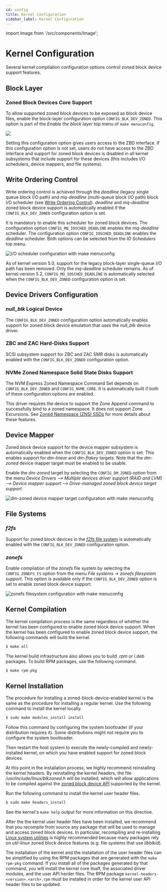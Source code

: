```yaml
---
id: config
title: Kernel Configuration
sidebar_label: Kernel Configuration
---
```


import Image from '/src/components/Image';

# Kernel Configuration

Several kernel compilation configuration options control zoned block device
support features.

## Block Layer

### Zoned Block Devices Core Support

To allow supported zoned block devices to be exposed as block device files,
enable the block-layer configuration option `CONFIG_BLK_DEV_ZONED`. This option
is part of the *Enable the block layer* top menu of `make menuconfig`.

<Image src="linux-config-zbd.png"
titel="Block layer zoned block device support option with make menuconfig"/>

Setting this configuration option gives users access to the ZBD interface. If
this configuration option is not set, users do not have access to the ZBD
interface and support for zoned block devices is disabled in all kernel
subsystems that include support for these devices (this includes I/O schedulers,
device mappers, and file systems).

## Write Ordering Control

Write ordering control is achieved through the *deadline* (legacy single queue
block I/O path) and *mq-deadline* (multi-queue block I/O path) block I/O
scheduler (see [Write Ordering Control](/docs/linux/sched)). *deadline* and
*mq-deadline* zoned block device support is automatically enabled if the
`CONFIG_BLK_DEV_ZONED` configuration option is set.

It is mandatory to enable this scheduler for zoned block devices. The
configuration option `CONFIG_MQ_IOSCHED_DEADLINE` enables the *mq-deadline*
scheduler. The configuration option `CONFIG_IOSCHED_DEADLINE` enables the
*deadline* scheduler. Both options can be selected from the *IO Schedulers* top
menu.

<Image src="linux-config-sched.png"
title="I/O scheduler configuration with make menuconfig"/>

As of kernel version 5.0, support for the legacy block-layer single-queue I/O
path has been removed. Only the *mq-deadline* scheduler remains. As of kernel
version 5.2, `CONFIG_MQ_IOSCHED_DEADLINE` is automatically selected when the
`CONFIG_BLK_DEV_ZONED` configuration option is set.

## Device Drivers Configuration

### *null_blk* Logical Device

The `CONFIG_BLK_DEV_ZONED` configuration option automatically enables support
for zoned block device emulation that uses the *null_blk* device driver.

### ZBC and ZAC Hard-Disks Support

SCSI subsystem support for ZBC and ZAC SMR disks is automatically enabled with
the `CONFIG_BLK_DEV_ZONED` configuration option.

### NVMe Zoned Namespace Solid State Disks Support

The NVM Express Zoned Namespace Command Set depends on `CONFIG_BLK_DEV_ZONED`
and `CONFIG_NVME_CORE`. It is automatically built if both of these configuration
options are enabled.

This driver requires the device to support the Zone Append command to
successfully bind to a zoned namespace. It does not support Zone Excursions.
See [Zoned Namespace (ZNS) SSDs](/docs/introduction/zns) for more details about
these features.

## Device Mapper

Zoned block device support for the device mapper subsystem is automatically
enabled when the `CONFIG_BLK_DEV_ZONED` option is set. This enables support for
*dm-linear* and *dm-flakey* targets. Note that the *dm-zoned* device mapper
target must be enabled to be usable.

Enable the *dm-zoned* target by selecting the `CONFIG_DM_ZONED` option from the
menu *Device Drivers --> Multiple devices driver support (RAID and LVM) -->
Device mapper support --> Drive-managed zoned block device target support*.

<Image src="linux-config-dm.png"
title="dm-zoned device mapper target configuration with make menuconfig"/>

## File Systems

### *f2fs*

Support for zoned block devices in the [*f2fs* file system](/docs/filesystems/f2fs)
is automatically enabled with the `CONFIG_BLK_DEV_ZONED` configuration option.

### *zonefs*

Enable compilation of the *zonefs* file system by selecting the
`CONFIG_ZONEFS_FS` option from the menu *File systems -> zonefs filesystem
support*. This option is available only if the `CONFIG_BLK_DEV_ZONED` option is
set to enable zoned block device support.

<Image src="linux-config-zonefs.png"
title="zonefs filesystem configuration with make menuconfig"/>

## Kernel Compilation

The kernel compilation process is the same regardless of whether the kernel has
been configured to enable zoned block device support. When the kernel has been
configured to enable zoned block device support, the following commands will
build the kernel.

```bash
$ make all
```

The kernel build infrastructure also allows you to build *.rpm* or *i.deb*
packages. To build RPM packages, use the following command.

```bash
$ make rpm-pkg
```

## Kernel Installation

The procedure for installing a zoned-block-device-enabled kernel is the same as
the procedure for installing a regular kernel. Use the following command to
install the kernel locally.

```bash
$ sudo make modules_install install
```

Follow this command by configuring the system bootloader (if your distribution
requires it). Some distributions might not require you to configure the system
bootloader.

Then restart the host system to execute the newly-compiled and newly-installed
kernel, on which you have enabled support for zoned block devices.

At this point in the installation process, we highly recommend reinstalling the
kernel headers. By reinstalling the kernel headers, the file
*/usr/include/linux/blkzoned.h* will be installed, which will allow applications
to be compiled against the [zoned block device API](/docs/linux/zbd-api)
supported by the kernel.

Run the following command to install the kernel user header files. 

```bash
$ sudo make headers_install
```

See the kernel's `make help` output for more information on this directive.

After the the kernel user header files have been installed, we recommend that
you recompile from source any package that will be used to manage and access
zoned block devices. In particular, recompiling and re-installing
[Linux system utilities](/docs/tools/util-linux) is highly recommended because
many packages rely on *util-linux* zoned block device features (e.g. file
systems that use *libblkid*).

The installation of the kernel and the installation of the user header files can
be simplified by using the RPM packages that are generated with the `make
rpm-pkg` command. If you install all of the packages generated by that command,
you will install the kernel core itself, the associated driver modules, and the
user API herder files. The RPM package `kernel-headers-<version>.<arch>.rpm`
must be installed in order for the kernel user API header files to be updated.
